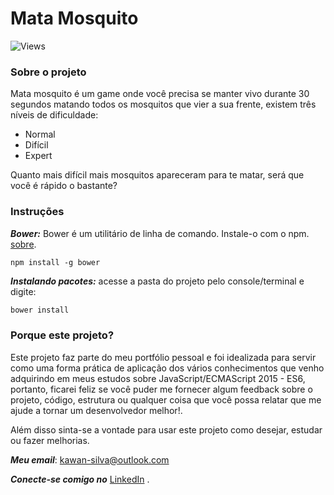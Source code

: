 # Mata Mosquito
![Views](https://i.imgur.com/pRAYSLS.png)
### Sobre o projeto
Mata mosquito é um game onde você precisa se manter vivo durante 30 segundos matando todos os mosquitos que vier a sua frente, existem três níveis  de dificuldade:

* Normal
* Difícil 
* Expert

Quanto mais difícil mais mosquitos apareceram para te matar, será que você é rápido o bastante?

### Instruções

_**Bower:**_
Bower é um utilitário de linha de comando. Instale-o com o npm. 
[sobre](https://bower.io/).

```
npm install -g bower
```

_**Instalando pacotes:**_
acesse a pasta do projeto pelo console/terminal e digite:

```bash
bower install
```

### Porque este projeto?

Este projeto faz parte do meu portfólio pessoal e foi idealizada para servir como uma forma prática de aplicação dos vários conhecimentos que venho adquirindo em meus estudos sobre JavaScript/ECMAScript 2015 - ES6, portanto, ficarei feliz se você puder me fornecer algum feedback sobre o projeto, código, estrutura ou qualquer coisa que você possa relatar que me ajude a tornar um desenvolvedor melhor!.

Além disso sinta-se a vontade para usar este projeto como desejar, estudar ou fazer melhorias.

_**Meu email**_:  [kawan-silva@outlook.com](mailto:kawan-silva@outlook.com)

_**Conecte-se comigo no**_  [LinkedIn](https://www.linkedin.com/in/kawansilva/)  .
